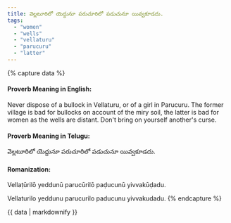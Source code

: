 ```yaml
---
title: వెల్లటూరిలో యెద్దునూ పరుచూరిలో పడుచునూ యివ్వకూడదు.
tags:
  - "women"
  - "wells"
  - "vellaturu"
  - "parucuru"
  - "latter"
---
```


{% capture data %}
#### Proverb Meaning in English:
Never dispose of a bullock in Vellaturu, or of a girl in Parucuru.
The former village is bad for bullocks on account of the miry soil, the latter is bad for women as the wells are distant.
Don't bring on yourself another's curse.

#### Proverb Meaning in Telugu:
వెల్లటూరిలో యెద్దునూ పరుచూరిలో పడుచునూ యివ్వకూడదు.

#### Romanization:
Vellaṭūrilō yeddunū parucūrilō paḍucunū yivvakūḍadu.

Vellaturilo yeddunu parucurilo paducunu yivvakudadu.
{% endcapture %}

{{ data | markdownify }}

